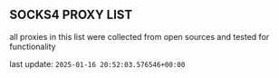 ## SOCKS4 PROXY LIST

all proxies in this list were collected from open sources and tested for functionality

last update: `2025-01-16 20:52:03.576546+00:00`